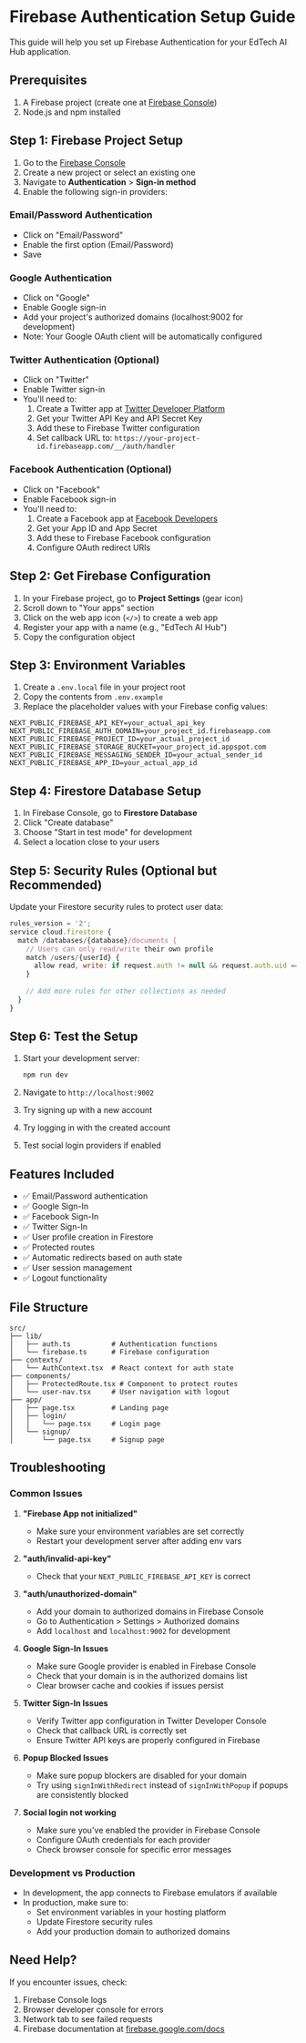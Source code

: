 # Firebase Authentication Setup Guide

This guide will help you set up Firebase Authentication for your EdTech AI Hub application.

## Prerequisites

1. A Firebase project (create one at [Firebase Console](https://console.firebase.google.com/))
2. Node.js and npm installed

## Step 1: Firebase Project Setup

1. Go to the [Firebase Console](https://console.firebase.google.com/)
2. Create a new project or select an existing one
3. Navigate to **Authentication** > **Sign-in method**
4. Enable the following sign-in providers:

### Email/Password Authentication
- Click on "Email/Password"
- Enable the first option (Email/Password)
- Save

### Google Authentication
- Click on "Google"
- Enable Google sign-in
- Add your project's authorized domains (localhost:9002 for development)
- Note: Your Google OAuth client will be automatically configured

### Twitter Authentication (Optional)
- Click on "Twitter"
- Enable Twitter sign-in
- You'll need to:
  1. Create a Twitter app at [Twitter Developer Platform](https://developer.twitter.com/)
  2. Get your Twitter API Key and API Secret Key
  3. Add these to Firebase Twitter configuration
  4. Set callback URL to: `https://your-project-id.firebaseapp.com/__/auth/handler`

### Facebook Authentication (Optional)
- Click on "Facebook"
- Enable Facebook sign-in
- You'll need to:
  1. Create a Facebook app at [Facebook Developers](https://developers.facebook.com/)
  2. Get your App ID and App Secret
  3. Add these to Firebase Facebook configuration
  4. Configure OAuth redirect URIs

## Step 2: Get Firebase Configuration

1. In your Firebase project, go to **Project Settings** (gear icon)
2. Scroll down to "Your apps" section
3. Click on the web app icon (`</>`) to create a web app
4. Register your app with a name (e.g., "EdTech AI Hub")
5. Copy the configuration object

## Step 3: Environment Variables

1. Create a `.env.local` file in your project root
2. Copy the contents from `.env.example`
3. Replace the placeholder values with your Firebase config values:

```env
NEXT_PUBLIC_FIREBASE_API_KEY=your_actual_api_key
NEXT_PUBLIC_FIREBASE_AUTH_DOMAIN=your_project_id.firebaseapp.com
NEXT_PUBLIC_FIREBASE_PROJECT_ID=your_actual_project_id
NEXT_PUBLIC_FIREBASE_STORAGE_BUCKET=your_project_id.appspot.com
NEXT_PUBLIC_FIREBASE_MESSAGING_SENDER_ID=your_actual_sender_id
NEXT_PUBLIC_FIREBASE_APP_ID=your_actual_app_id
```

## Step 4: Firestore Database Setup

1. In Firebase Console, go to **Firestore Database**
2. Click "Create database"
3. Choose "Start in test mode" for development
4. Select a location close to your users

## Step 5: Security Rules (Optional but Recommended)

Update your Firestore security rules to protect user data:

```javascript
rules_version = '2';
service cloud.firestore {
  match /databases/{database}/documents {
    // Users can only read/write their own profile
    match /users/{userId} {
      allow read, write: if request.auth != null && request.auth.uid == userId;
    }
    
    // Add more rules for other collections as needed
  }
}
```

## Step 6: Test the Setup

1. Start your development server:
   ```bash
   npm run dev
   ```

2. Navigate to `http://localhost:9002`
3. Try signing up with a new account
4. Try logging in with the created account
5. Test social login providers if enabled

## Features Included

- ✅ Email/Password authentication
- ✅ Google Sign-In
- ✅ Facebook Sign-In  
- ✅ Twitter Sign-In
- ✅ User profile creation in Firestore
- ✅ Protected routes
- ✅ Automatic redirects based on auth state
- ✅ User session management
- ✅ Logout functionality

## File Structure

```
src/
├── lib/
│   ├── auth.ts          # Authentication functions
│   └── firebase.ts      # Firebase configuration
├── contexts/
│   └── AuthContext.tsx  # React context for auth state
├── components/
│   ├── ProtectedRoute.tsx # Component to protect routes
│   └── user-nav.tsx     # User navigation with logout
├── app/
│   ├── page.tsx         # Landing page
│   ├── login/
│   │   └── page.tsx     # Login page
│   └── signup/
│       └── page.tsx     # Signup page
```

## Troubleshooting

### Common Issues

1. **"Firebase App not initialized"**
   - Make sure your environment variables are set correctly
   - Restart your development server after adding env vars

2. **"auth/invalid-api-key"**
   - Check that your `NEXT_PUBLIC_FIREBASE_API_KEY` is correct

3. **"auth/unauthorized-domain"**
   - Add your domain to authorized domains in Firebase Console
   - Go to Authentication > Settings > Authorized domains
   - Add `localhost` and `localhost:9002` for development

4. **Google Sign-In Issues**
   - Make sure Google provider is enabled in Firebase Console
   - Check that your domain is in the authorized domains list
   - Clear browser cache and cookies if issues persist

5. **Twitter Sign-In Issues**
   - Verify Twitter app configuration in Twitter Developer Console
   - Check that callback URL is correctly set
   - Ensure Twitter API keys are properly configured in Firebase

6. **Popup Blocked Issues**
   - Make sure popup blockers are disabled for your domain
   - Try using `signInWithRedirect` instead of `signInWithPopup` if popups are consistently blocked

7. **Social login not working**
   - Make sure you've enabled the provider in Firebase Console
   - Configure OAuth credentials for each provider
   - Check browser console for specific error messages

### Development vs Production

- In development, the app connects to Firebase emulators if available
- In production, make sure to:
  - Set environment variables in your hosting platform
  - Update Firestore security rules
  - Add your production domain to authorized domains

## Need Help?

If you encounter issues, check:
1. Firebase Console logs
2. Browser developer console for errors
3. Network tab to see failed requests
4. Firebase documentation at [firebase.google.com/docs](https://firebase.google.com/docs)
